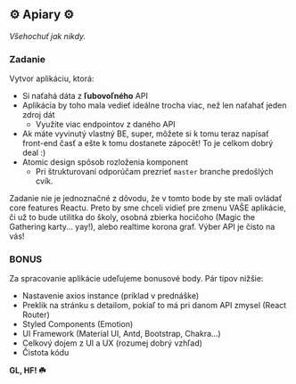 ## ⚙️ Apiary ⚙️

*Všehochuť jak nikdy.*

### Zadanie
Vytvor aplikáciu, ktorá:
* Si naťahá dáta z **ľubovoľného** API
* Aplikácia by toho mala vedieť ideálne trocha viac, než len naťahať jeden zdroj dát
  * Využite viac endpointov z daného API
* Ak máte vyvinutý vlastný BE, super, môžete si k tomu teraz napísať front-end časť a ešte k tomu dostanete zápocět! To je celkom dobrý deal :)
* Atomic design spôsob rozloženia komponent
  * Pri štrukturovaní odporúčam prezrieť `master` branche predošlých cvík.

Zadanie nie je jednoznačné z dôvodu, že v tomto bode by ste mali ovládať core features Reactu. Preto by sme chceli vidieť pre zmenu VAŠE aplikácie, či už to bude utilitka do školy, osobná zbierka hocičoho (Magic the Gathering karty... yay!), alebo realtime korona graf. Výber API je čisto na vás!

### BONUS
Za spracovanie aplikácie udeľujeme bonusové body.
Pár tipov nižšie:
* Nastavenie axios instance (príklad v prednáške)
* Preklik na stránku s detailom, pokiaľ to má pri danom API zmysel (React Router)
* Styled Components (Emotion)
* UI Framework (Material UI, Antd, Bootstrap, Chakra...)
* Celkový dojem z UI a UX (rozumej dobrý vzhľad)
* Čistota kódu


**GL, HF! ☘️**
